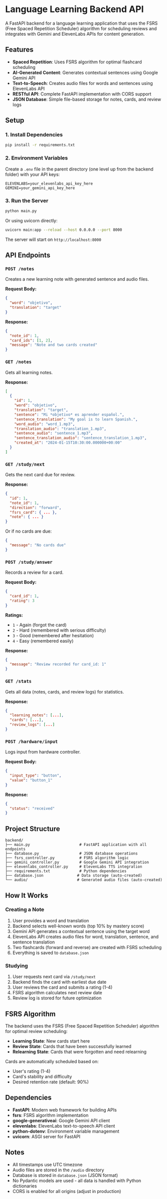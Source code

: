 # Language Learning Backend API

A FastAPI backend for a language learning application that uses the FSRS (Free Spaced Repetition Scheduler) algorithm for scheduling reviews and integrates with Gemini and ElevenLabs APIs for content generation.

## Features

- **Spaced Repetition**: Uses FSRS algorithm for optimal flashcard scheduling
- **AI-Generated Content**: Generates contextual sentences using Google Gemini API
- **Text-to-Speech**: Creates audio files for words and sentences using ElevenLabs API
- **RESTful API**: Complete FastAPI implementation with CORS support
- **JSON Database**: Simple file-based storage for notes, cards, and review logs

## Setup

### 1. Install Dependencies

```bash
pip install -r requirements.txt
```

### 2. Environment Variables

Create a `.env` file in the parent directory (one level up from the backend folder) with your API keys:

```
ELEVENLABS=your_elevenlabs_api_key_here
GEMINI=your_gemini_api_key_here
```

### 3. Run the Server

```bash
python main.py
```

Or using uvicorn directly:

```bash
uvicorn main:app --reload --host 0.0.0.0 --port 8000
```

The server will start on `http://localhost:8000`

## API Endpoints

### `POST /notes`
Creates a new learning note with generated sentence and audio files.

**Request Body:**
```json
{
  "word": "objetivo",
  "translation": "target"
}
```

**Response:**
```json
{
  "note_id": 1,
  "card_ids": [1, 2],
  "message": "Note and two cards created"
}
```

### `GET /notes`
Gets all learning notes.

**Response:**
```json
[
  {
    "id": 1,
    "word": "objetivo",
    "translation": "target",
    "sentence": "Mi *objetivo* es aprender español.",
    "sentence_translation": "My goal is to learn Spanish.",
    "word_audio": "word_1.mp3",
    "translation_audio": "translation_1.mp3",
    "sentence_audio": "sentence_1.mp3",
    "sentence_translation_audio": "sentence_translation_1.mp3",
    "created_at": "2024-01-15T10:30:00.000000+00:00"
  }
]
```

### `GET /study/next`
Gets the next card due for review.

**Response:**
```json
{
  "id": 1,
  "note_id": 1,
  "direction": "forward",
  "fsrs_card": { ... },
  "note": { ... }
}
```

Or if no cards are due:
```json
{
  "message": "No cards due"
}
```

### `POST /study/answer`
Records a review for a card.

**Request Body:**
```json
{
  "card_id": 1,
  "rating": 3
}
```

**Ratings:**
- `1` - Again (forgot the card)
- `2` - Hard (remembered with serious difficulty)
- `3` - Good (remembered after hesitation)
- `4` - Easy (remembered easily)

**Response:**
```json
{
  "message": "Review recorded for card_id: 1"
}
```

### `GET /stats`
Gets all data (notes, cards, and review logs) for statistics.

**Response:**
```json
{
  "learning_notes": [...],
  "cards": [...],
  "review_logs": [...]
}
```

### `POST /hardware/input`
Logs input from hardware controller.

**Request Body:**
```json
{
  "input_type": "button",
  "value": "button_1"
}
```

**Response:**
```json
{
  "status": "received"
}
```

## Project Structure

```
backend/
├── main.py                      # FastAPI application with all endpoints
├── database.py                  # JSON database operations
├── fsrs_controller.py           # FSRS algorithm logic
├── gemini_controller.py         # Google Gemini API integration
├── elevenlabs_controller.py     # ElevenLabs TTS integration
├── requirements.txt             # Python dependencies
├── database.json               # Data storage (auto-created)
└── audio/                      # Generated audio files (auto-created)
```

## How It Works

### Creating a Note
1. User provides a word and translation
2. Backend selects well-known words (top 10% by mastery score)
3. Gemini API generates a contextual sentence using the target word
4. ElevenLabs API creates audio files for word, translation, sentence, and sentence translation
5. Two flashcards (forward and reverse) are created with FSRS scheduling
6. Everything is saved to `database.json`

### Studying
1. User requests next card via `/study/next`
2. Backend finds the card with earliest due date
3. User reviews the card and submits a rating (1-4)
4. FSRS algorithm calculates next review date
5. Review log is stored for future optimization

## FSRS Algorithm

The backend uses the FSRS (Free Spaced Repetition Scheduler) algorithm for optimal review scheduling:

- **Learning State**: New cards start here
- **Review State**: Cards that have been successfully learned
- **Relearning State**: Cards that were forgotten and need relearning

Cards are automatically scheduled based on:
- User's rating (1-4)
- Card's stability and difficulty
- Desired retention rate (default: 90%)

## Dependencies

- **FastAPI**: Modern web framework for building APIs
- **fsrs**: FSRS algorithm implementation
- **google-generativeai**: Google Gemini API client
- **elevenlabs**: ElevenLabs text-to-speech API client
- **python-dotenv**: Environment variable management
- **uvicorn**: ASGI server for FastAPI

## Notes

- All timestamps use UTC timezone
- Audio files are stored in the `/audio` directory
- Database is stored in `database.json` (JSON format)
- No Pydantic models are used - all data is handled with Python dictionaries
- CORS is enabled for all origins (adjust in production)

